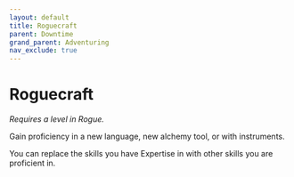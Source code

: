 ```yaml
---
layout: default
title: Roguecraft
parent: Downtime
grand_parent: Adventuring
nav_exclude: true
---
```


# Roguecraft

*Requires a level in Rogue.*

Gain proficiency in a new language, new alchemy tool, or with instruments.

You can replace the skills you have Expertise in with other skills you are proficient in.